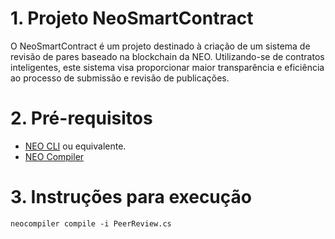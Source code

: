 # 1. Projeto NeoSmartContract

O NeoSmartContract é um projeto destinado à criação de um sistema de revisão de pares baseado na blockchain da NEO. Utilizando-se de contratos inteligentes, este sistema visa proporcionar maior transparência e eficiência ao processo de submissão e revisão de publicações.

# 2. Pré-requisitos

* [NEO CLI](https://docs.neo.org/docs/en-us/node/cli/cli.html) ou equivalente.
* [NEO Compiler](https://github.com/NeoResearch/neo3compiler-eco)

# 3. Instruções para execução

```
neocompiler compile -i PeerReview.cs
```